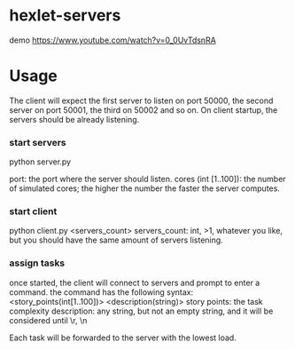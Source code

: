 # hexlet-servers

demo https://www.youtube.com/watch?v=0_0UvTdsnRA

# Usage
The client will expect the first server to listen on port 50000, the second server on port 50001, the third on 50002 and so on.
On client startup, the servers should be already listening.

### start servers
python server.py <port> <cores>

port: the port where the server should listen.
cores (int [1..100]): the number of simulated cores; the higher the number the faster the server computes.

### start client
python client.py <servers_count>
servers_count: int, >1, whatever you like, but you should have the same amount of servers listening.

### assign tasks
once started, the client will connect to servers and prompt to enter a command.
the command has the following syntax:
<story_points(int[1..100])> <description(string)>
story points: the task complexity
description: any string, but not an empty string, and it will be considered until \r, \n

Each task will be forwarded to the server with the lowest load.


